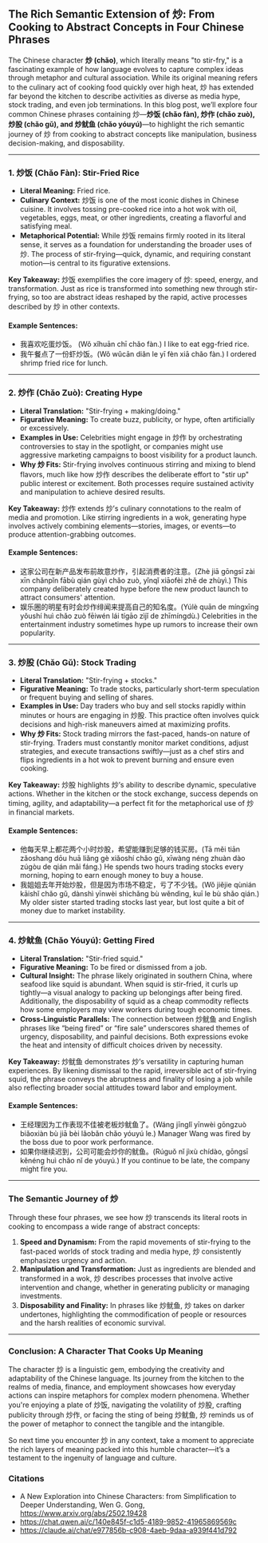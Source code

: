 ## **The Rich Semantic Extension of 炒: From Cooking to Abstract Concepts in Four Chinese Phrases**

The Chinese character **炒 (chǎo)**, which literally means "to stir-fry," is a fascinating example of how language evolves to capture complex ideas through metaphor and cultural association. While its original meaning refers to the culinary act of cooking food quickly over high heat, 炒 has extended far beyond the kitchen to describe activities as diverse as media hype, stock trading, and even job terminations. In this blog post, we’ll explore four common Chinese phrases containing 炒—**炒饭 (chǎo fàn), 炒作 (chǎo zuò), 炒股 (chǎo gǔ), and 炒鱿鱼 (chǎo yóuyú)**—to highlight the rich semantic journey of 炒 from cooking to abstract concepts like manipulation, business decision-making, and disposability.

---

### **1. 炒饭 (Chǎo Fàn): Stir-Fried Rice**
- **Literal Meaning:** Fried rice.
- **Culinary Context:** 炒饭 is one of the most iconic dishes in Chinese cuisine. It involves tossing pre-cooked rice into a hot wok with oil, vegetables, eggs, meat, or other ingredients, creating a flavorful and satisfying meal.
- **Metaphorical Potential:** While 炒饭 remains firmly rooted in its literal sense, it serves as a foundation for understanding the broader uses of 炒. The process of stir-frying—quick, dynamic, and requiring constant motion—is central to its figurative extensions.

**Key Takeaway:** 炒饭 exemplifies the core imagery of 炒: speed, energy, and transformation. Just as rice is transformed into something new through stir-frying, so too are abstract ideas reshaped by the rapid, active processes described by 炒 in other contexts.

#### Example Sentences:
- 我喜欢吃蛋炒饭。 (Wǒ xǐhuān chī chǎo fàn.) I like to eat egg-fried rice.
- 我午餐点了一份虾炒饭。(Wǒ wǔcān diǎn le yī fèn xiā chǎo fàn.) I ordered shrimp fried rice for lunch.

---

### **2. 炒作 (Chǎo Zuò): Creating Hype**
- **Literal Translation:** "Stir-frying + making/doing."
- **Figurative Meaning:** To create buzz, publicity, or hype, often artificially or excessively.
- **Examples in Use:** Celebrities might engage in 炒作 by orchestrating controversies to stay in the spotlight, or companies might use aggressive marketing campaigns to boost visibility for a product launch.
- **Why 炒 Fits:** Stir-frying involves continuous stirring and mixing to blend flavors, much like how 炒作 describes the deliberate effort to "stir up" public interest or excitement. Both processes require sustained activity and manipulation to achieve desired results.

**Key Takeaway:** 炒作 extends 炒’s culinary connotations to the realm of media and promotion. Like stirring ingredients in a wok, generating hype involves actively combining elements—stories, images, or events—to produce attention-grabbing outcomes.

#### Example Sentences:

- 这家公司在新产品发布前故意炒作，引起消费者的注意。(Zhè jiā gōngsī zài xīn chǎnpǐn fābù qián gùyì chǎo zuò, yǐnqǐ xiāofèi zhě de zhùyì.) This company deliberately created hype before the new product launch to attract consumers' attention.
- 娱乐圈的明星有时会炒作绯闻来提高自己的知名度。(Yúlè quān de míngxīng yǒushí huì chǎo zuò fēiwén lái tígāo zìjǐ de zhīmíngdù.) Celebrities in the entertainment industry sometimes hype up rumors to increase their own popularity.
---

### **3. 炒股 (Chǎo Gǔ): Stock Trading**
- **Literal Translation:** "Stir-frying + stocks."
- **Figurative Meaning:** To trade stocks, particularly short-term speculation or frequent buying and selling of shares.
- **Examples in Use:** Day traders who buy and sell stocks rapidly within minutes or hours are engaging in 炒股. This practice often involves quick decisions and high-risk maneuvers aimed at maximizing profits.
- **Why 炒 Fits:** Stock trading mirrors the fast-paced, hands-on nature of stir-frying. Traders must constantly monitor market conditions, adjust strategies, and execute transactions swiftly—just as a chef stirs and flips ingredients in a hot wok to prevent burning and ensure even cooking.

**Key Takeaway:** 炒股 highlights 炒’s ability to describe dynamic, speculative actions. Whether in the kitchen or the stock exchange, success depends on timing, agility, and adaptability—a perfect fit for the metaphorical use of 炒 in financial markets.

#### Example Sentences:

- 他每天早上都花两个小时炒股，希望能赚到足够的钱买房。(Tā měi tiān zǎoshang dōu huā liǎng gè xiǎoshí chǎo gǔ, xīwàng néng zhuàn dào zúgòu de qián mǎi fáng.) He spends two hours trading stocks every morning, hoping to earn enough money to buy a house.
- 我姐姐去年开始炒股，但是因为市场不稳定，亏了不少钱。(Wǒ jiějie qùnián kāishǐ chǎo gǔ, dànshì yīnwèi shìchǎng bù wěndìng, kuī le bù shǎo qián.) My older sister started trading stocks last year, but lost quite a bit of money due to market instability.

---

### **4. 炒鱿鱼 (Chǎo Yóuyú): Getting Fired**
- **Literal Translation:** "Stir-fried squid."
- **Figurative Meaning:** To be fired or dismissed from a job.
- **Cultural Insight:** The phrase likely originated in southern China, where seafood like squid is abundant. When squid is stir-fried, it curls up tightly—a visual analogy to packing up belongings after being fired. Additionally, the disposability of squid as a cheap commodity reflects how some employers may view workers during tough economic times.
- **Cross-Linguistic Parallels:** The connection between 炒鱿鱼 and English phrases like “being fired” or “fire sale” underscores shared themes of urgency, disposability, and painful decisions. Both expressions evoke the heat and intensity of difficult choices driven by necessity.

**Key Takeaway:** 炒鱿鱼 demonstrates 炒’s versatility in capturing human experiences. By likening dismissal to the rapid, irreversible act of stir-frying squid, the phrase conveys the abruptness and finality of losing a job while also reflecting broader social attitudes toward labor and employment.

#### Example Sentences:

- 王经理因为工作表现不佳被老板炒鱿鱼了。(Wáng jīnglǐ yīnwèi gōngzuò biǎoxiàn bù jiā bèi lǎobǎn chǎo yóuyú le.) Manager Wang was fired by the boss due to poor work performance.
- 如果你继续迟到，公司可能会炒你的鱿鱼。(Rúguǒ nǐ jìxù chídào, gōngsī kěnéng huì chǎo nǐ de yóuyú.) If you continue to be late, the company might fire you.

---



### **The Semantic Journey of 炒**
Through these four phrases, we see how 炒 transcends its literal roots in cooking to encompass a wide range of abstract concepts:

1. **Speed and Dynamism:** From the rapid movements of stir-frying to the fast-paced worlds of stock trading and media hype, 炒 consistently emphasizes urgency and action.
2. **Manipulation and Transformation:** Just as ingredients are blended and transformed in a wok, 炒 describes processes that involve active intervention and change, whether in generating publicity or managing investments.
3. **Disposability and Finality:** In phrases like 炒鱿鱼, 炒 takes on darker undertones, highlighting the commodification of people or resources and the harsh realities of economic survival.

---

### **Conclusion: A Character That Cooks Up Meaning**
The character 炒 is a linguistic gem, embodying the creativity and adaptability of the Chinese language. Its journey from the kitchen to the realms of media, finance, and employment showcases how everyday actions can inspire metaphors for complex modern phenomena. Whether you're enjoying a plate of 炒饭, navigating the volatility of 炒股, crafting publicity through 炒作, or facing the sting of being 炒鱿鱼, 炒 reminds us of the power of metaphor to connect the tangible and the intangible.

So next time you encounter 炒 in any context, take a moment to appreciate the rich layers of meaning packed into this humble character—it’s a testament to the ingenuity of language and culture.

### Citations

- A New Exploration into Chinese Characters: from Simplification to Deeper Understanding, Wen G. Gong, https://www.arxiv.org/abs/2502.19428
- https://chat.qwen.ai/c/140e845f-c1d5-4189-9852-41965869569c
- https://claude.ai/chat/e977856b-c908-4aeb-9daa-a939f441d792